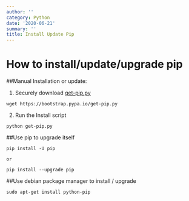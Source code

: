 ```yaml
---
author: ''
category: Python
date: '2020-06-21'
summary: ''
title: Install Update Pip
---
```

# How to install/update/upgrade pip

##Manual Installation or update:

1. Securely download [get-pip.py](https://bootstrap.pypa.io/get-pip.py)

```
wget https://bootstrap.pypa.io/get-pip.py
```

2. Run the Install script
```
python get-pip.py
```

##Use pip to upgrade itself

```
pip install -U pip

or

pip install --upgrade pip
```

##Use debian package manager to install / upgrade

```
sudo apt-get install python-pip
```
